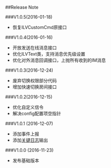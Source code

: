 ﻿##Release Note

###V1.0.5(2016-01-18)
 - 恢复ILVCustomCmd原接口
 
###V1.0.4(2016-01-16)
 - 开放发送在线消息接口
 - 优化ILVText类，支持消息优先级设置
 - 优化对外消息回调接口，上抛所有收到的IM消息
 
###V1.0.3(2016-12-24) 
- 废弃切换权限部分代码
- 增加快速切换房间接口

###V1.0.2(2016-12-15) 
- 优化自定义信令
- 解决config配置项空指针

###V1.0.1 (2016-12-07)
- 添加事件上报
- 添加[关键日志](./Logs.md)输出

###V1.0.0 (2016-11-23)
- 发布基础版本
